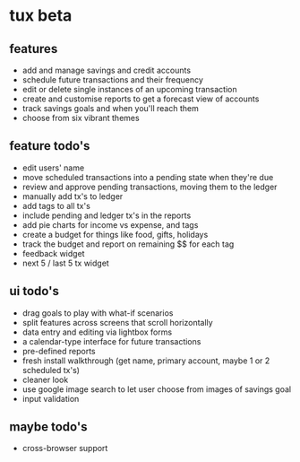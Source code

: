 tux beta
========

features
--------

* add and manage savings and credit accounts
* schedule future transactions and their frequency
* edit or delete single instances of an upcoming transaction
* create and customise reports to get a forecast view of accounts
* track savings goals and when you'll reach them
* choose from six vibrant themes

feature todo's
--------------

* edit users' name
* move scheduled transactions into a pending state when they're due
* review and approve pending transactions, moving them to the ledger
* manually add tx's to ledger
* add tags to all tx's
* include pending and ledger tx's in the reports
* add pie charts for income vs expense, and tags
* create a budget for things like food, gifts, holidays
* track the budget and report on remaining $$ for each tag
* feedback widget
* next 5 / last 5 tx widget

ui todo's
---------

* drag goals to play with what-if scenarios
* split features across screens that scroll horizontally
* data entry and editing via lightbox forms
* a calendar-type interface for future transactions
* pre-defined reports
* fresh install walkthrough (get name, primary account, maybe 1 or 2 scheduled tx's)
* cleaner look
* use google image search to let user choose from images of savings goal
* input validation

maybe todo's
------------

* cross-browser support